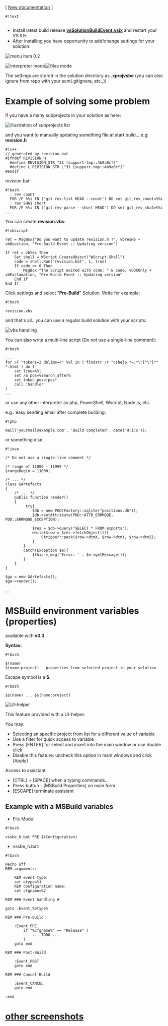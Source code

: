 [ [New documentation](http://visualstudiogallery.msdn.microsoft.com/0d1dbfd7-ed8a-40af-ae39-281bfeca2334/) ]

```
#!text


```

* Install latest build release **[vsSolutionBuildEvent.vsix](http://visualstudiogallery.msdn.microsoft.com/0d1dbfd7-ed8a-40af-ae39-281bfeca2334/referral/118151)** and restart your VS IDE
* After installing you have opportunity to add/change settings for your solution:

![menu item 0.2](https://bitbucket.org/3F/vssolutionbuildevent/downloads/vs_item_menu_0.2.png)

![interpreter mode](https://bitbucket.org/3F/vssolutionbuildevent/downloads/0.2.2_screen1.png)![files mode](https://bitbucket.org/3F/vssolutionbuildevent/downloads/0.2.2_screen2.png)

The settings are stored in the solution directory as **.xprojvsbe** (you can also ignore from repo with your scm(.gitignore, etc.,))

# Example of solving some problem
If you have a many subprojects in your solution as here:

![illustration of subprojects list](https://bitbucket.org/3F/vssolutionbuildevent/downloads/screen_projects_list.png)

and you want to manually updating something file at start build... e.g: **revision.h**

```
#!c++
// generated by revision.bat 
#ifndef REVISION_H
  #define REVISION_STR "31 [support-tmp::4b9a0cf]"
  #define L_REVISION_STR L"31 [support-tmp::4b9a0cf]"
#endif 
```

revision.bat:

```
#!bash
  : rev count
  FOR /F %%i IN ('git rev-list HEAD --count') DO set git_rev_count=%%i
  : rev SHA1 short
  FOR /F %%i IN ('git rev-parse --short HEAD') DO set git_rev_sha1=%%i
...
```

You can create **revision.vbs**:

```
#!vbscript

ret = MsgBox("Do you want to update revision.h ?", vbYesNo + vbQuestion, "Pre-Build Event :: Updating version")

If ret = vbYes Then
    Set shell = WScript.CreateObject("WScript.Shell")
    code = shell.Run("revision.bat", 1, true)
    If code <> 0 Then
        MsgBox "The script exited with code: " & code, vbOKOnly + vbExclamation, "Pre-Build Event :: Updating version"
    End If
End If
```

Click settings and select "**Pre-Build**" Solution. Write for example:

```
#!bash

revision.vbs
```

and that's all.. you can use a regular build solution with your scripts:

![vbs handling](https://bitbucket.org/3F/vssolutionbuildevent/downloads/screen_projects_vbs.png)

You can also write a multi-line script (Do not use a single-line comment):

```
#!bash

... 
for /F "tokens=2 delims=<" %%l in ('findstr /r "cshelp.*=.*\"[^\"]*" *.html') do ( 
    set line=%%l 
    set /a pos=%search_after% 
    set token_pos=!pos! 
    call :handler 
) 
...
```

or use any other interpreter as php, PowerShell, Wscript, Node.js, etc.

e.g.: easy sending email after complete building:

```
#!php

mail('yourmail@example.com', 'Build completed', date('H:i:s'));
```
or something else


```
#!java

/* Do not use a single-line comment */ 
 
/* range of 11000 - 11999 */ 
$rangeBegin = 11000; 
 
/* ... */ 
class GArtefacts 
{ 
    /* ... */   
    public function render() 
    { 
         try{ 
            $db = new PDO(Factory::sqlite("positions.db")); 
            $db->setAttribute(PDO::ATTR_ERRMODE, PDO::ERRMODE_EXCEPTION); 
 
            $res = $db->query("SELECT * FROM exports"); 
            while($row = $res->fetchObject()){ 
                Stripper::pack($row->dtmX, $row->dtmY, $row->dtmZ); 
            } 
        } 
        catch(Exception $e){ 
            $this->_msg('Error: ' . $e->getMessage()); 
        } 
    } 
} 
 
$ga = new GArtefacts(); 
$ga->render();
```
 ...

# MSBuild environment variables (properties)

available with **v0.3**

**Syntax:**


```
#!bash

$(name)
$(name:project) - properties from selected project in your solution
```
Escape symbol is a **$**: 

```
#!bash

$$(name) ... $$(name:project)
```

![UI-helper](https://bitbucket.org/3F/vssolutionbuildevent/downloads/env_variables.png)

This feature provided with a UI-helper.

You may:

* Selecting an specific project from list for a different value of variable
* Use a filter for quick access to variable
* Press [ENTER] for select and insert into the main window or use double click
* Disable this feature: uncheck this option in main windows and click [Apply] 

 Access to assistant:

* [CTRL] + [SPACE] when a typing commands...
* Press button - [MSBuild Properties] on main form
* [ESCAPE] terminate assistant 

## Example with a MSBuild variables

* File Mode:

```
#!bash

vssbe_h.bat PRE $(Configuration)
```

* vssbe_h.bat:


```
#!bash

@echo off
REM arguments:

    REM event type:
    set etype=%1
    REM configuration name:
    set cfgname=%2

REM ### Event handling #

goto :Event_%etype%

REM ### Pre-Build

    :Event_PRE
        if "%cfgname%" == "Release" (
            ... TODO ...
        )
    goto end

REM ### Post-Build

    :Event_POST
    goto end

REM ### Cancel-Build

    :Event_CANCEL
    goto end

:end
```

# [other screenshots](screenshots)
